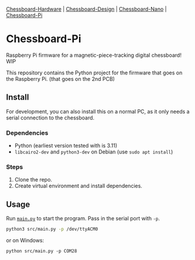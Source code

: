 [Chessboard-Hardware](https://github.com/UnsignedArduino/Chessboard-Hardware) |
[Chessboard-Design](https://github.com/UnsignedArduino/Chessboard-Design) |
[Chessboard-Nano](https://github.com/UnsignedArduino/Chessboard-Nano) |
[Chessboard-Pi](https://github.com/UnsignedArduino/Chessboard-Pi)

# Chessboard-Pi

Raspberry Pi firmware for a magnetic-piece-tracking digital chessboard! WIP

This repository contains the Python project for the firmware that goes on the
Raspberry Pi. (that goes on the 2nd PCB)

## Install

For development, you can also install this on a normal PC, as it only needs a
serial connection to the chessboard.

### Dependencies

* Python (earliest version tested with is 3.11)
* `libcairo2-dev` and `python3-dev` on Debian (use `sudo apt install`)

### Steps

1. Clone the repo.
2. Create virtual environment and install dependencies.

## Usage

Run [`main.py`](src/main.py) to start the program. Pass in the serial port with
`-p`.

```bash
python3 src/main.py -p /dev/ttyACM0
```

or on Windows:

```commandline
python src/main.py -p COM28
```
